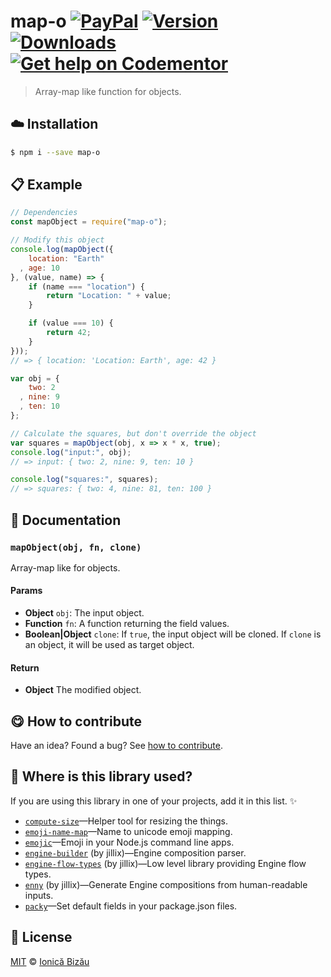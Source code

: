 
# map-o [![PayPal](https://img.shields.io/badge/%24-paypal-f39c12.svg)][paypal-donations] [![Version](https://img.shields.io/npm/v/map-o.svg)](https://www.npmjs.com/package/map-o) [![Downloads](https://img.shields.io/npm/dt/map-o.svg)](https://www.npmjs.com/package/map-o) [![Get help on Codementor](https://cdn.codementor.io/badges/get_help_github.svg)](https://www.codementor.io/johnnyb?utm_source=github&utm_medium=button&utm_term=johnnyb&utm_campaign=github)

> Array-map like function for objects.

## :cloud: Installation

```sh
$ npm i --save map-o
```


## :clipboard: Example



```js
// Dependencies
const mapObject = require("map-o");

// Modify this object
console.log(mapObject({
    location: "Earth"
  , age: 10
}, (value, name) => {
    if (name === "location") {
        return "Location: " + value;
    }

    if (value === 10) {
        return 42;
    }
}));
// => { location: 'Location: Earth', age: 42 }

var obj = {
    two: 2
  , nine: 9
  , ten: 10
};

// Calculate the squares, but don't override the object
var squares = mapObject(obj, x => x * x, true);
console.log("input:", obj);
// => input: { two: 2, nine: 9, ten: 10 }

console.log("squares:", squares);
// => squares: { two: 4, nine: 81, ten: 100 }
```

## :memo: Documentation


### `mapObject(obj, fn, clone)`
Array-map like for objects.

#### Params
- **Object** `obj`: The input object.
- **Function** `fn`: A function returning the field values.
- **Boolean|Object** `clone`: If `true`, the input object will be cloned. If `clone` is an object, it will be used as target object.

#### Return
- **Object** The modified object.



## :yum: How to contribute
Have an idea? Found a bug? See [how to contribute][contributing].

## :dizzy: Where is this library used?
If you are using this library in one of your projects, add it in this list. :sparkles:


 - [`compute-size`](https://github.com/IonicaBizau/compute-size#readme)—Helper tool for resizing the things.
 - [`emoji-name-map`](https://github.com/IonicaBizau/emoji-name-map#readme)—Name to unicode emoji mapping.
 - [`emojic`](https://github.com/IonicaBizau/emojic#readme)—Emoji in your Node.js command line apps.
 - [`engine-builder`](https://github.com/IonicaBizau/engine-parser) (by jillix)—Engine composition parser.
 - [`engine-flow-types`](https://github.com/jillix/engine-flow-types#readme) (by jillix)—Low level library providing Engine flow types.
 - [`enny`](https://github.com/IonicaBizau/enny) (by jillix)—Generate Engine compositions from human-readable inputs.
 - [`packy`](https://github.com/IonicaBizau/packy#readme)—Set default fields in your package.json files.

## :scroll: License

[MIT][license] © [Ionică Bizău][website]

[paypal-donations]: https://www.paypal.com/cgi-bin/webscr?cmd=_s-xclick&hosted_button_id=RVXDDLKKLQRJW
[donate-now]: http://i.imgur.com/6cMbHOC.png

[license]: http://showalicense.com/?fullname=Ionic%C4%83%20Biz%C4%83u%20%3Cbizauionica%40gmail.com%3E%20(http%3A%2F%2Fionicabizau.net)&year=2015#license-mit
[website]: http://ionicabizau.net
[contributing]: /CONTRIBUTING.md
[docs]: /DOCUMENTATION.md
